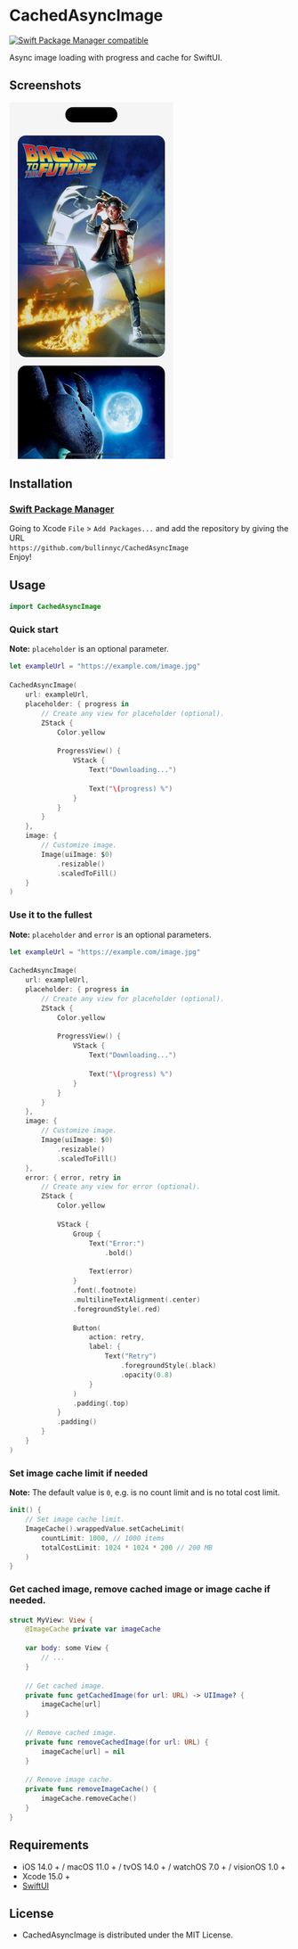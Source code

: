 # CachedAsyncImage

[![Swift Package Manager compatible](https://img.shields.io/badge/SPM-compatible-brightgreen.svg)](https://github.com/apple/swift-package-manager)

Async image loading with progress and cache for SwiftUI.

## Screenshots

![](./demo.png)

## Installation

### [Swift Package Manager](https://swift.org/package-manager/)

Going to Xcode `File` > `Add Packages...` and add the repository by giving the URL  
`https://github.com/bullinnyc/CachedAsyncImage`  
Enjoy!

## Usage

```swift
import CachedAsyncImage
```

### Quick start
**Note:** `placeholder` is an optional parameter.

```swift
let exampleUrl = "https://example.com/image.jpg"

CachedAsyncImage(
    url: exampleUrl,
    placeholder: { progress in
        // Create any view for placeholder (optional).
        ZStack {
            Color.yellow
            
            ProgressView() {
                VStack {
                    Text("Downloading...")
                    
                    Text("\(progress) %")
                }
            }
        }
    },
    image: {
        // Customize image.
        Image(uiImage: $0)
            .resizable()
            .scaledToFill()
    }
)
```

### Use it to the fullest
**Note:** `placeholder` and `error` is an optional parameters.

```swift
let exampleUrl = "https://example.com/image.jpg"

CachedAsyncImage(
    url: exampleUrl,
    placeholder: { progress in
        // Create any view for placeholder (optional).
        ZStack {
            Color.yellow
            
            ProgressView() {
                VStack {
                    Text("Downloading...")
                    
                    Text("\(progress) %")
                }
            }
        }
    },
    image: {
        // Customize image.
        Image(uiImage: $0)
            .resizable()
            .scaledToFill()
    },
    error: { error, retry in
        // Create any view for error (optional).
        ZStack {
            Color.yellow
            
            VStack {
                Group {
                    Text("Error:")
                        .bold()

                    Text(error)
                }
                .font(.footnote)
                .multilineTextAlignment(.center)
                .foregroundStyle(.red)
                
                Button(
                    action: retry,
                    label: {
                        Text("Retry")
                            .foregroundStyle(.black)
                            .opacity(0.8)
                    }
                )
                .padding(.top)
            }
            .padding()
        }
    }
)
```

### Set image cache limit if needed
**Note:** The default value is `0`, e.g. is no count limit and is no total cost limit.

```swift
init() {
    // Set image cache limit.
    ImageCache().wrappedValue.setCacheLimit(
        countLimit: 1000, // 1000 items
        totalCostLimit: 1024 * 1024 * 200 // 200 MB
    )
}
```

### Get cached image, remove cached image or image cache if needed.

```swift
struct MyView: View {
    @ImageCache private var imageCache

    var body: some View {
        // ...
    }

    // Get cached image.
    private func getCachedImage(for url: URL) -> UIImage? {
        imageCache[url]
    }

    // Remove cached image.
    private func removeCachedImage(for url: URL) {
        imageCache[url] = nil
    }

    // Remove image cache.
    private func removeImageCache() {
        imageCache.removeCache()
    }
}
```

## Requirements

- iOS 14.0 + / macOS 11.0 + / tvOS 14.0 + / watchOS 7.0 + / visionOS 1.0 +
- Xcode 15.0 +
- [SwiftUI](https://developer.apple.com/xcode/swiftui/)

## License

- CachedAsyncImage is distributed under the MIT License.
